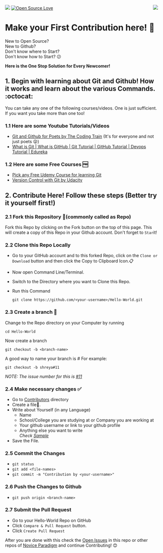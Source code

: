 <a href="https://opensource.org/licenses/MIT"><img src="https://img.shields.io/badge/License-MIT-green.svg"></a>
[![Open Source Love](https://badges.frapsoft.com/os/v1/open-source.png?v=103)](https://github.com/ellerbrock/open-source-badges/)
[<img align="right" src="images/join-slack-team.png">](https://join.slack.com/t/noviceparadigm/shared_invite/enQtMzcwMzg0ODczMzI5LWJlNjgxNTNmZTE0MWYwZDZjOWI3NDNiM2EwM2UwODkyMDZlOTFjNTJhYTZlZTczMDM1MDJmOTA1YWUxMTA0Yjg)

# Make your First Contribution here! :tada:

New to Open Source?  
New to Github?  
Don't know where to Start?  
Don't know how to Start? :confused:  

**Here is the One Stop Solution for Every Newcomer!**

## 1. Begin with learning about Git and Github! How it works and learn about the various Commands. :octocat:

You can take any one of the following courses/videos. One is just sufficient. If you want you take more than one too! 

### 1.1 Here are some Youtube Tutorials/Videos
* [Git and Github for Poets by The Coding Train](https://www.youtube.com/playlist?list=PLRqwX-V7Uu6ZF9C0YMKuns9sLDzK6zoiV) (It's for everyone and not just poets :stuck_out_tongue_winking_eye:)
* [What is Git | What is GitHub | Git Tutorial | GitHub Tutorial | Devops Tutorial | Edureka](https://www.youtube.com/watch?v=xuB1Id2Wxak)

### 1.2 Here are some Free Courses :free:
* [Pick any Free Udemy Course for learning Git](https://www.udemy.com/courses/search/?q=git&src=ukw&p=1&price=price-free&lang=en)
* [Version Control with Git by Udacity](https://in.udacity.com/course/version-control-with-git--ud123)

## 2. Contribute Here! Follow these steps (Better try it yourself first!)

### 2.1 Fork this Repository :fork_and_knife:(commonly called as Repo)
Fork this Repo by clicking on the Fork button on the top of this page. This will create a copy of this Repo in your Github account.
Don't forget to `Star`it!

### 2.2 Clone this Repo Locally

* Go to your GitHub account and to this forked Repo, click on the `Clone or Download` button and then click the Copy to Clipboard Icon.:clipboard:
* Now open Command Line/Terminal.
* Switch to the Directory where you want to Clone this Repo.
* Run this Command

  ```
  git clone https://github.com/<your-username>/Hello-World.git
  ```

### 2.3 Create a branch :twisted_rightwards_arrows:
Change to the Repo directory on your Computer by running
```
cd Hello-World
```
Now create a branch
```
git checkout -b <branch-name>
```
A good way to name your branch is *<your-username>#<issue-number>*
For example:
```
git checkout -b shreya#11
```
*NOTE: The issue number for this is [#11](https://github.com/Novice-Paradigm/Hello-World/blob/master/README.md)*

### 2.4 Make necessary changes :white_check_mark:
* Go to [Contributors](https://github.com/Novice-Paradigm/Hello-World/tree/master/Contributors) directory
* Create a file:page_facing_up:.	
* Write about Yourself (in any Language)
  - Name
  - School/College you are studying at or Company you are working at
  - Your github username or link to your github profile
  - Anything else you want to write  
  *Check [Sample](https://github.com/Novice-Paradigm/Hello-World/blob/master/Contributors/Sample.md)*
* Save the File.

### 2.5 Commit the Changes
* `git status`
* `git add <file-names>`
* `git commit -m "Contribution by <your-username>"`

### 2.6 Push the Changes to Github
* `git push origin <branch-name>`

### 2.7 Submit the Pull Request
* Go to your Hello-World Repo on GitHub
* Click `Compare & Pull Request` button.
* Click `Create Pull Request`

After you are done with this check the [Open Issues](https://github.com/Novice-Paradigm/Hello-World/issues) in this repo or other repos of [Novice Paradigm](https://github.com/Novice-Paradigm) and continue Contributing! :blush:
